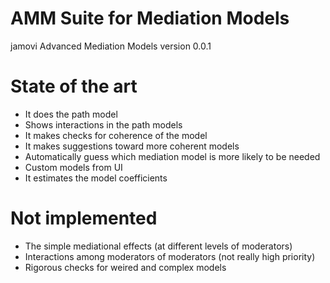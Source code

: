 # AMM Suite for Mediation Models

jamovi Advanced Mediation Models 
version 0.0.1

# State of the art

* It does the path model
* Shows interactions in the path models
* It makes checks for coherence of the model
* It makes suggestions toward more coherent models
* Automatically guess which mediation model is more likely to be needed
* Custom models from UI
* It estimates the model coefficients
 

# Not implemented

* The simple mediational effects (at different levels of moderators)
* Interactions among moderators of moderators (not really high priority)
* Rigorous checks for weired and complex models 

